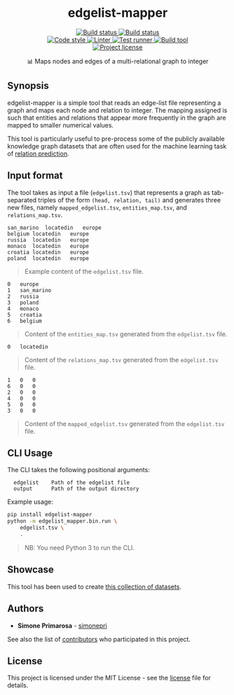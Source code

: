 <h1 align="center">
  <b>edgelist-mapper</b>
</h1>
<p align="center">
  <!-- Build -->
  <a href="https://github.com/simonepri/edgelist-mapper/actions?query=workflow%3Abuild">
    <img src="https://github.com/simonepri/edgelist-mapper/workflows/build/badge.svg?branch=master" alt="Build status" />
  </a>
  <a href="https://pypi.org/manage/project/edgelist-mapper">
    <img src="https://img.shields.io/pypi/v/edgelist-mapper.svg" alt="Build status" />
  </a>
  <br />
  <!-- Code style -->
  <a href="https://github.com/ambv/black">
    <img src="https://img.shields.io/badge/code%20style-black-000000.svg" alt="Code style" />
  </a>
  <!-- Linter -->
  <a href="https://github.com/PyCQA/pylint">
    <img src="https://img.shields.io/badge/linter-pylint-ce963f.svg" alt="Linter" />
  </a>
  <!-- Test runner -->
  <a href="https://github.com/pytest-dev/pytest">
    <img src="https://img.shields.io/badge/test%20runner-pytest-449bd6.svg" alt="Test runner" />
  </a>
  <!-- Build tool -->
  <a href="https://github.com/python-poetry/poetry">
    <img src="https://img.shields.io/badge/build%20system-poetry-4e5dc8.svg" alt="Build tool" />
  </a>
  <br />
  <!-- License -->
  <a href="https://github.com/simonepri/edgelist-mapper/tree/master/license">
    <img src="https://img.shields.io/github/license/simonepri/edgelist-mapper.svg" alt="Project license" />
  </a>
</p>
<p align="center">
  📊 Maps nodes and edges of a multi-relational graph to integer
</p>


## Synopsis

edgelist-mapper is a simple tool that reads an edge-list file representing a graph and maps each node and relation to integer.
The mapping assigned is such that entities and relations that appear more frequently in the graph are mapped to smaller numerical values.

This tool is particularly useful to pre-process some of the publicly available knowledge graph datasets that are often used for the machine learning task of [relation prediction][repo:NLP-progress->relation_prediction.md].


## Input format

The tool takes as input a file (`edgelist.tsv`) that represents a graph as tab-separated triples of the form `(head, relation, tail)` and generates three new files, namely `mapped_edgelist.tsv`, `entities_map.tsv`, and `relations_map.tsv`.

```
san_marino	locatedin	europe
belgium	locatedin	europe
russia	locatedin	europe
monaco	locatedin	europe
croatia	locatedin	europe
poland	locatedin	europe
```
> Example content of the `edgelist.tsv` file.

```
0	europe
1	san_marino
2	russia
3	poland
4	monaco
5	croatia
6	belgium
```
> Content of the `entities_map.tsv` generated from the `edgelist.tsv` file.

```
0	locatedin
```
> Content of the `relations_map.tsv` generated from the `edgelist.tsv` file.

```
1	0	0
6	0	0
2	0	0
4	0	0
5	0	0
3	0	0
```
> Content of the `mapped_edgelist.tsv` generated from the `edgelist.tsv` file.


## CLI Usage

The CLI takes the following positional arguments:
```
  edgelist    Path of the edgelist file
  output      Path of the output directory
```

Example usage:
```bash
pip install edgelist-mapper
python -m edgelist_mapper.bin.run \
    edgelist.tsv \
    .
```
> NB: You need Python 3 to run the CLI.


## Showcase

This tool has been used to create [this collection of datasets][repo:datasets-knowledge-embedding].


## Authors

- **Simone Primarosa** - [simonepri][github:simonepri]

See also the list of [contributors][contributors] who participated in this project.


## License

This project is licensed under the MIT License - see the [license][license] file for details.



<!-- Links -->

[license]: https://github.com/simonepri/edgelist-mapper/tree/master/license
[contributors]: https://github.com/simonepri/edgelist-mapper/contributors

[github:simonepri]: https://github.com/simonepri

[repo:NLP-progress->relation_prediction.md]:https://github.com/sebastianruder/NLP-progress/blob/master/english/relation_prediction.md
[repo:datasets-knowledge-embedding]: https://github.com/simonepri/datasets-knowledge-embedding
